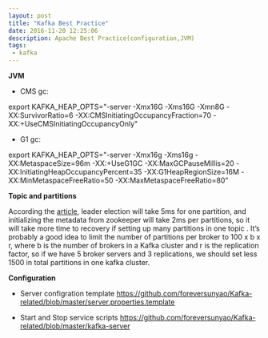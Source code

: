 ```yaml
---
layout: post
title: "Kafka Best Practice"
date: 2016-11-20 12:25:06
description: Apache Best Practice(configuration,JVM)
tags: 
 - kafka
---
```


**JVM**

 - CMS gc:

export KAFKA_HEAP_OPTS="-server -Xmx16G -Xms16G -Xmn8G -XX:SurvivorRatio=6 -XX:CMSInitiatingOccupancyFraction=70 -XX:+UseCMSInitiatingOccupancyOnly"

 - G1 gc:

export KAFKA_HEAP_OPTS="-server -Xmx16g -Xms16g -XX:MetaspaceSize=96m -XX:+UseG1GC -XX:MaxGCPauseMillis=20 -XX:InitiatingHeapOccupancyPercent=35 -XX:G1HeapRegionSize=16M -XX:MinMetaspaceFreeRatio=50 -XX:MaxMetaspaceFreeRatio=80"

**Topic and partitions**

According the [article](https://www.confluent.io/blog/how-to-choose-the-number-of-topicspartitions-in-a-kafka-cluster/), leader election will take 5ms for one partition, and initializing the metadata from zookeeper will take 2ms per partitions, so it will take more time to recovery if setting up many partitions in one topic .
It’s probably a good idea to limit the number of partitions per broker to 100 x b x r, where b is the number of brokers in a Kafka cluster and r is the replication factor, so if we have 5 broker servers and 3 replications, we should set less 1500 in total partitions in one kafka cluster.


**Configuration**

 - Server configration template
https://github.com/foreversunyao/Kafka-related/blob/master/server.properties.template


 - Start and Stop service scripts
https://github.com/foreversunyao/Kafka-related/blob/master/kafka-server



